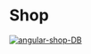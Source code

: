 # Shop

<div style="width: 100%; align: center;">
<a href="https://ibb.co/5YCzbfT"><img src="https://i.ibb.co/dbX38zB/angular-shop-DB.png" alt="angular-shop-DB" border="0"></a>
</div>
